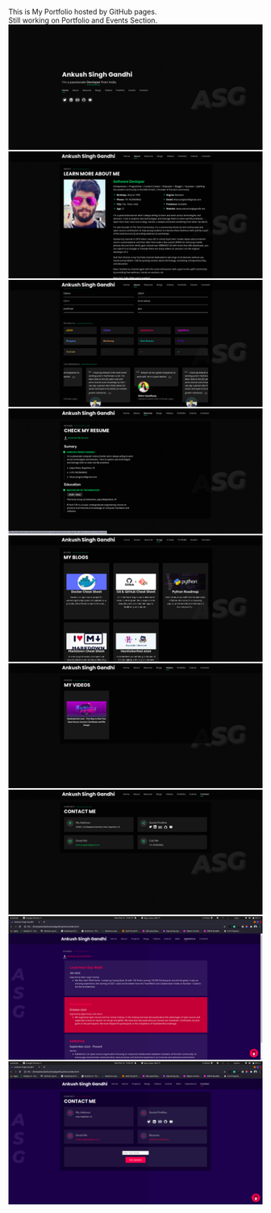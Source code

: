 This is My Portfolio hosted by GitHub pages.<br>
Still working on Portfolio and Events Section.
<img src="assets/img/Screanshots/1.png">
<img src="assets/img/Screanshots/2.png">
<img src="assets/img/Screanshots/3.png">
<img src="assets/img/Screanshots/4.png">
<img src="assets/img/Screanshots/5.png">
<img src="assets/img/Screanshots/6.png">
<img src="assets/img/Screanshots/7.png">
<img src="assets/img/Screanshots/8.png">
<img src="assets/img/Screanshots/9.png">